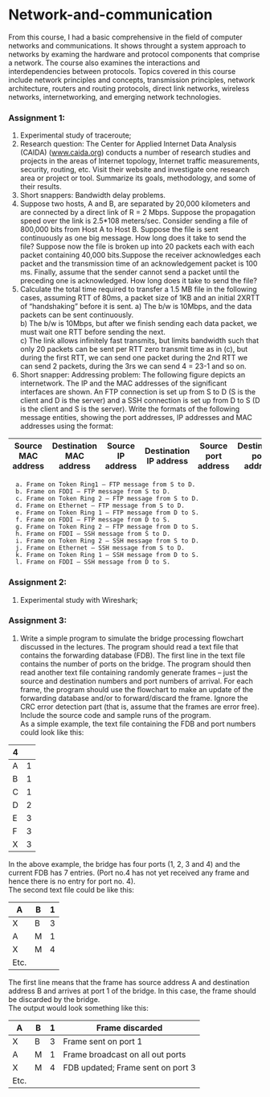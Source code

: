 # Network-and-communication
From this course, I had a basic comprehensive in the field of computer networks and communications. 
It shows throught a system approach to networks by examing the hardware and protocol components that comprise a network.
The course also examines the interactions and interdependencies between protocols. 
Topics covered in this course include network principles and concepts, transmission principles, network architecture, 
routers and routing protocols, direct link networks, wireless networks, internetworking, and emerging network technologies.

### Assignment 1: 
1. Experimental study of traceroute;
2. Research question: The Center for Applied Internet Data Analysis (CAIDA) (www.caida.org) conducts a number of research studies and projects in the areas of Internet topology, Internet traffic measurements, security, routing, etc. Visit their website and investigate one research area or project or tool. Summarize its goals, methodology, and some of their results.
3. Short snappers: Bandwidth delay problems.
4. Suppose two hosts, A and B, are separated by 20,000 kilometers and are connected by a direct link of R = 2 Mbps. Suppose the propagation speed over the link is 2.5*108 meters/sec. Consider sending a file of 800,000 bits from Host A to Host B. Suppose the file is sent continuously as one big message. How long does it take to send the file? Suppose now the file is broken up into 20 packets each with each packet containing 40,000 bits.Suppose the receiver acknowledges each packet and the transmission time of an acknowledgement packet is 100 ms. Finally, assume that the sender cannot send a packet until the preceding one is acknowledged. How long does it take to send the file?
5. Calculate the total time required to transfer a 1.5 MB file in the following cases, assuming RTT of 80ms, a packet size of 1KB and an initial 2XRTT of “handshaking” before it is sent.
a) The b/w is 10Mbps, and the data packets can be sent continuously.<br>
b) The b/w is 10Mbps, but after we finish sending each data packet, we must wait one RTT before sending the next. <br>
c) The link allows infinitely fast transmits, but limits bandwidth such that only 20 packets can be sent per RTT zero transmit time as in (c), but during the first RTT, we can send one packet during the 2nd RTT we can send 2 packets, during the 3rs we can send 4 = 23-1 and so on.<br>
6. Short snapper: Addressing problem: The following figure depicts an internetwork. The IP and the MAC addresses of the significant interfaces are shown. An FTP connection is set up from S to D (S is the client and D is the server) and a SSH connection is set up from D to S (D is the client and S is the server). Write the formats of the following message entities, showing the port addresses, IP addresses and MAC addresses using the format:

|Source MAC address|Destination MAC address|Source IP address|Destination IP address|Source port address|Destination port address|
| ------------- | ------------- | ------------- | ------------- | ------------- | ------------- |

      a. Frame on Token Ring1 – FTP message from S to D.
      b. Frame on FDDI – FTP message from S to D. 
      c. Frame on Token Ring 2 – FTP message from S to D. 
      d. Frame on Ethernet – FTP message from S to D. 
      e. Frame on Token Ring 1 – FTP message from D to S. 
      f. Frame on FDDI – FTP message from D to S. 
      g. Frame on Token Ring 2 – FTP message from D to S. 
      h. Frame on FDDI – SSH message from S to D. 
      i. Frame on Token Ring 2 – SSH message from S to D. 
      j. Frame on Ethernet – SSH message from S to D. 
      k. Frame on Token Ring 1 – SSH message from D to S. 
      l. Frame on FDDI – SSH message from D to S. 

### Assignment 2: 
1. Experimental study with Wireshark;

### Assignment 3:
1. Write a simple program to simulate the bridge processing flowchart discussed in the lectures. The program should read a text file that contains the forwarding database (FDB). The first line in the text file contains the number of ports on the bridge. The program should then read another text file containing randomly generate frames – just the source and destination numbers and port numbers of arrival. For each frame, the program should use the flowchart to make an update of the forwarding database and/or to forward/discard the frame. Ignore the CRC error detection part (that is, assume that the frames are error free). Include the source code and sample runs of the program.<br>
As a simple example, the text file containing the FDB and port numbers could look like this:

|4| |
| ------------- | ------------- | 
|A|1|
|B|1|
|C|1|
|D|2|
|E|3|
|F|3|
|X|3|

In the above example, the bridge has four ports (1, 2, 3 and 4) and the current FDB has 7 entries. (Port no.4 has not yet received any frame and hence there is no entry for port no. 4).<br>
The second text file could be like this:

|A|B|1|
| ------------- | ------------- | ------------- | 
|X|B|3|
|A|M|1|
|X|M|4|
|Etc.| | |

The first line means that the frame has source address A and destination address B and arrives at port 1 of the bridge. In this case, the frame should be discarded by the bridge. <br>
The output would look something like this:

|A|B|1|Frame discarded|
| ------------- | ------------- | ------------- | ------------- | 
|X|B|3|Frame sent on port 1|
|A|M|1|Frame broadcast on all out ports|
|X|M|4|FDB updated; Frame sent on port 3|
|Etc.| | | |

